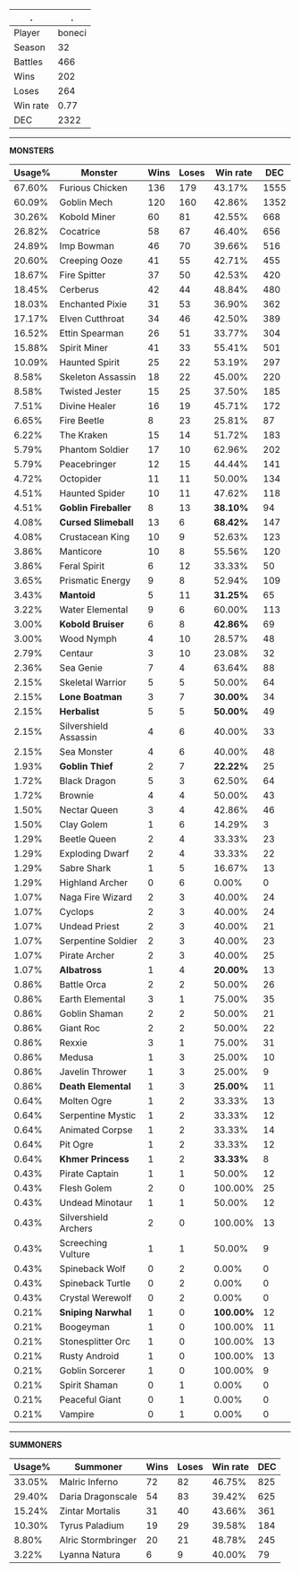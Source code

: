 .|.
|-|-
Player|boneci
Season|32
Battles|466
Wins|202
Loses|264
Win rate|0.77
DEC|2322

---
**MONSTERS**

Usage%|Monster|Wins|Loses|Win rate|DEC|
-|-|-|-|-|-|
67.60%|Furious Chicken|136|179|43.17%|1555|
60.09%|Goblin Mech|120|160|42.86%|1352|
30.26%|Kobold Miner|60|81|42.55%|668|
26.82%|Cocatrice|58|67|46.40%|656|
24.89%|Imp Bowman|46|70|39.66%|516|
20.60%|Creeping Ooze|41|55|42.71%|455|
18.67%|Fire Spitter|37|50|42.53%|420|
18.45%|Cerberus|42|44|48.84%|480|
18.03%|Enchanted Pixie|31|53|36.90%|362|
17.17%|Elven Cutthroat|34|46|42.50%|389|
16.52%|Ettin Spearman|26|51|33.77%|304|
15.88%|Spirit Miner|41|33|55.41%|501|
10.09%|Haunted Spirit|25|22|53.19%|297|
8.58%|Skeleton Assassin|18|22|45.00%|220|
8.58%|Twisted Jester|15|25|37.50%|185|
7.51%|Divine Healer|16|19|45.71%|172|
6.65%|Fire Beetle|8|23|25.81%|87|
6.22%|The Kraken|15|14|51.72%|183|
5.79%|Phantom Soldier|17|10|62.96%|202|
5.79%|Peacebringer|12|15|44.44%|141|
4.72%|Octopider|11|11|50.00%|134|
4.51%|Haunted Spider|10|11|47.62%|118|
4.51%|**Goblin Fireballer**|8|13|**38.10%**|94|
4.08%|**Cursed Slimeball**|13|6|**68.42%**|147|
4.08%|Crustacean King|10|9|52.63%|123|
3.86%|Manticore|10|8|55.56%|120|
3.86%|Feral Spirit|6|12|33.33%|50|
3.65%|Prismatic Energy|9|8|52.94%|109|
3.43%|**Mantoid**|5|11|**31.25%**|65|
3.22%|Water Elemental|9|6|60.00%|113|
3.00%|**Kobold Bruiser**|6|8|**42.86%**|69|
3.00%|Wood Nymph|4|10|28.57%|48|
2.79%|Centaur|3|10|23.08%|32|
2.36%|Sea Genie|7|4|63.64%|88|
2.15%|Skeletal Warrior|5|5|50.00%|64|
2.15%|**Lone Boatman**|3|7|**30.00%**|34|
2.15%|**Herbalist**|5|5|**50.00%**|49|
2.15%|Silvershield Assassin|4|6|40.00%|33|
2.15%|Sea Monster|4|6|40.00%|48|
1.93%|**Goblin Thief**|2|7|**22.22%**|25|
1.72%|Black Dragon|5|3|62.50%|64|
1.72%|Brownie|4|4|50.00%|43|
1.50%|Nectar Queen|3|4|42.86%|46|
1.50%|Clay Golem|1|6|14.29%|3|
1.29%|Beetle Queen|2|4|33.33%|23|
1.29%|Exploding Dwarf|2|4|33.33%|22|
1.29%|Sabre Shark|1|5|16.67%|13|
1.29%|Highland Archer|0|6|0.00%|0|
1.07%|Naga Fire Wizard|2|3|40.00%|24|
1.07%|Cyclops|2|3|40.00%|24|
1.07%|Undead Priest|2|3|40.00%|21|
1.07%|Serpentine Soldier|2|3|40.00%|23|
1.07%|Pirate Archer|2|3|40.00%|25|
1.07%|**Albatross**|1|4|**20.00%**|13|
0.86%|Battle Orca|2|2|50.00%|26|
0.86%|Earth Elemental|3|1|75.00%|35|
0.86%|Goblin Shaman|2|2|50.00%|21|
0.86%|Giant Roc|2|2|50.00%|22|
0.86%|Rexxie|3|1|75.00%|31|
0.86%|Medusa|1|3|25.00%|10|
0.86%|Javelin Thrower|1|3|25.00%|9|
0.86%|**Death Elemental**|1|3|**25.00%**|11|
0.64%|Molten Ogre|1|2|33.33%|13|
0.64%|Serpentine Mystic|1|2|33.33%|12|
0.64%|Animated Corpse|1|2|33.33%|14|
0.64%|Pit Ogre|1|2|33.33%|12|
0.64%|**Khmer Princess**|1|2|**33.33%**|8|
0.43%|Pirate Captain|1|1|50.00%|12|
0.43%|Flesh Golem|2|0|100.00%|25|
0.43%|Undead Minotaur|1|1|50.00%|12|
0.43%|Silvershield Archers|2|0|100.00%|13|
0.43%|Screeching Vulture|1|1|50.00%|9|
0.43%|Spineback Wolf|0|2|0.00%|0|
0.43%|Spineback Turtle|0|2|0.00%|0|
0.43%|Crystal Werewolf|0|2|0.00%|0|
0.21%|**Sniping Narwhal**|1|0|**100.00%**|12|
0.21%|Boogeyman|1|0|100.00%|11|
0.21%|Stonesplitter Orc|1|0|100.00%|13|
0.21%|Rusty Android|1|0|100.00%|13|
0.21%|Goblin Sorcerer|1|0|100.00%|9|
0.21%|Spirit Shaman|0|1|0.00%|0|
0.21%|Peaceful Giant|0|1|0.00%|0|
0.21%|Vampire|0|1|0.00%|0|

---
**SUMMONERS**

Usage%|Summoner|Wins|Loses|Win rate|DEC|
-|-|-|-|-|-|
33.05%|Malric Inferno|72|82|46.75%|825|
29.40%|Daria Dragonscale|54|83|39.42%|625|
15.24%|Zintar Mortalis|31|40|43.66%|361|
10.30%|Tyrus Paladium|19|29|39.58%|184|
8.80%|Alric Stormbringer|20|21|48.78%|245|
3.22%|Lyanna Natura|6|9|40.00%|79|
